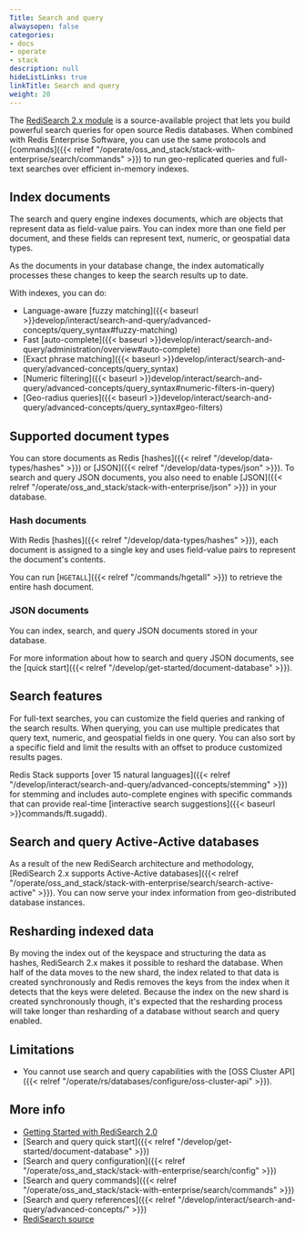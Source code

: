```yaml
---
Title: Search and query
alwaysopen: false
categories:
- docs
- operate
- stack
description: null
hideListLinks: true
linkTitle: Search and query
weight: 20
---
```

The [RediSearch 2.x module](https://redis.com/blog/introducing-redisearch-2-0/) is a source-available project that lets you build powerful search queries for open source Redis databases.
When combined with Redis Enterprise Software, you can use the same protocols and [commands]({{< relref "/operate/oss_and_stack/stack-with-enterprise/search/commands" >}})
to run geo-replicated queries and full-text searches over efficient in-memory indexes.

## Index documents

The search and query engine indexes documents, which are objects that represent data as field-value pairs. You can index more than one field per document, and these fields can represent text, numeric, or geospatial data types.

As the documents in your database change, the index automatically processes these changes to keep the search results up to date.

With indexes, you can do:
- Language-aware [fuzzy matching]({{< baseurl >}}develop/interact/search-and-query/advanced-concepts/query_syntax#fuzzy-matching)
- Fast [auto-complete]({{< baseurl >}}develop/interact/search-and-query/administration/overview#auto-complete)
- [Exact phrase matching]({{< baseurl >}}develop/interact/search-and-query/advanced-concepts/query_syntax)
- [Numeric filtering]({{< baseurl >}}develop/interact/search-and-query/advanced-concepts/query_syntax#numeric-filters-in-query)
- [Geo-radius queries]({{< baseurl >}}develop/interact/search-and-query/advanced-concepts/query_syntax#geo-filters)

## Supported document types

You can store documents as Redis [hashes]({{< relref "/develop/data-types/hashes" >}}) or [JSON]({{< relref "/develop/data-types/json" >}}). To search and query JSON documents, you also need to enable [JSON]({{< relref "/operate/oss_and_stack/stack-with-enterprise/json" >}}) in your database.

### Hash documents

With Redis [hashes]({{< relref "/develop/data-types/hashes" >}}), each document is assigned to a single key and uses field-value pairs to represent the document's contents.

You can run [`HGETALL`]({{< relref "/commands/hgetall" >}}) to retrieve the entire hash document.

### JSON documents

You can index, search, and query JSON documents stored in your database.

For more information about how to search and query JSON documents, see the [quick start]({{< relref "/develop/get-started/document-database" >}}).

## Search features

For full-text searches, you can customize the field queries and ranking of the search results.
When querying, you can use multiple predicates that query text, numeric, and geospatial fields in one query.
You can also sort by a specific field and limit the results with an offset to produce customized results pages.

Redis Stack supports [over 15 natural languages]({{< relref "/develop/interact/search-and-query/advanced-concepts/stemming" >}}) for stemming and includes auto-complete engines with specific commands that can provide real-time [interactive search suggestions]({{< baseurl >}}commands/ft.sugadd).

## Search and query Active-Active databases

As a result of the new RediSearch architecture and methodology, [RediSearch 2.x supports Active-Active databases]({{< relref "/operate/oss_and_stack/stack-with-enterprise/search/search-active-active" >}}).
You can now serve your index information from geo-distributed database instances.

## Resharding indexed data

By moving the index out of the keyspace and structuring the data as hashes, RediSearch 2.x makes it possible to reshard the database.
When half of the data moves to the new shard, the index related to that data is created synchronously and Redis removes the keys from the index when it detects that the keys were deleted.
Because the index on the new shard is created synchronously though, it's expected that the resharding process will take longer than resharding of a database without search and query enabled.

## Limitations

- You cannot use search and query capabilities with the [OSS Cluster API]({{< relref "/operate/rs/databases/configure/oss-cluster-api" >}}).

## More info

- [Getting Started with RediSearch 2.0](https://redis.com/blog/getting-started-with-redisearch-2-0/)
- [Search and query quick start]({{< relref "/develop/get-started/document-database" >}})
- [Search and query configuration]({{< relref "/operate/oss_and_stack/stack-with-enterprise/search/config" >}})
- [Search and query commands]({{< relref "/operate/oss_and_stack/stack-with-enterprise/search/commands" >}})
- [Search and query references]({{< relref "/develop/interact/search-and-query/advanced-concepts/" >}})
- [RediSearch source](https://github.com/RediSearch/RediSearch)
